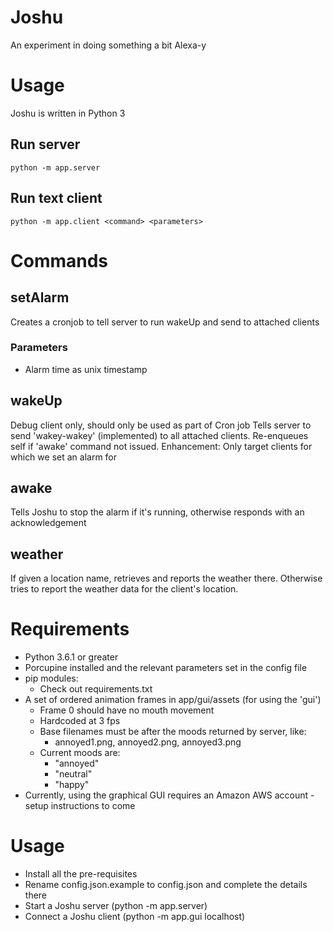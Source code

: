 # Joshu
An experiment in doing something a bit Alexa-y

# Usage
Joshu is written in Python 3
## Run server
    python -m app.server

## Run text client
    python -m app.client <command> <parameters>

# Commands
## setAlarm
Creates a cronjob to tell server to run wakeUp and send to attached clients
### Parameters
* Alarm time as unix timestamp
## wakeUp
Debug client only, should only be used as part of Cron job
Tells server to send 'wakey-wakey' (implemented) to all attached clients. Re-enqueues self if 'awake' command not issued.
Enhancement: Only target clients for which we set an alarm for
## awake
Tells Joshu to stop the alarm if it's running, otherwise responds with an acknowledgement
## weather
If given a location name, retrieves and reports the weather there.
Otherwise tries to report the weather data for the client's location.

# Requirements
* Python 3.6.1 or greater
* Porcupine installed and the relevant parameters set in the config file
* pip modules:
    * Check out requirements.txt
* A set of ordered animation frames in app/gui/assets (for using the 'gui')
    * Frame 0 should have no mouth movement
    * Hardcoded at 3 fps
    * Base filenames must be after the moods returned by server, like:
        * annoyed1.png, annoyed2.png, annoyed3.png
    * Current moods are:
        * "annoyed"
        * "neutral"
        * "happy"
* Currently, using the graphical GUI requires an Amazon AWS account - setup instructions to come

# Usage
* Install all the pre-requisites
* Rename config.json.example to config.json and complete the details there
* Start a Joshu server (python -m app.server)
* Connect a Joshu client (python -m app.gui localhost)